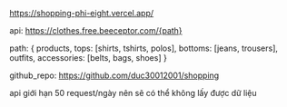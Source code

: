 https://shopping-phi-eight.vercel.app/

api: https://clothes.free.beeceptor.com/{path}

path: {
    products,
    tops: [shirts, tshirts, polos],
    bottoms: [jeans, trousers],
    outfits,
    accessories: [belts, bags, shoes]
}

github_repo: https://github.com/duc30012001/shopping

api giới hạn 50 request/ngày nên sẽ có thể không lấy được dữ liệu
